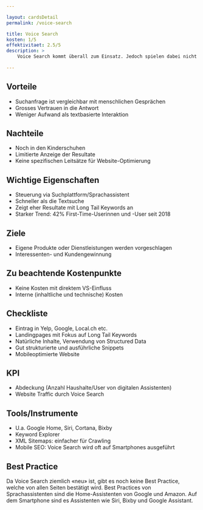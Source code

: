 ```yaml
---

layout: cardsDetail
permalink: /voice-search

title: Voice Search
kosten: 1/5
effektivitaet: 2.5/5
description: >
    Voice Search kommt überall zum Einsatz. Jedoch spielen dabei nicht die Smartphones die wichtigste Rolle, sondern die Home-Assistenten wie Google Home, Alexa oder Microsoft Cortana. Bei der Suche werden keine Keywords verwendet, sondern ganze Sätze. Die Sätze haben eine Struktur wie bei zwischenmenschlichen Gesprächen. Dabei wird den angezeigten Resultaten grosses Vertrauen geschenkt. Die Technologie verbessert sich laufend. Zurzeit liegt die Word Recognition Accuracy bei 90%.
                
---
```


## Vorteile
- Suchanfrage ist vergleichbar mit menschlichen Gesprächen
- Grosses Vertrauen in die Antwort
- Weniger Aufwand als textbasierte Interaktion

## Nachteile
- Noch in den Kinderschuhen
- Limitierte Anzeige der Resultate
- Keine spezifischen Leitsätze für Website-Optimierung

## Wichtige Eigenschaften
- Steuerung via Suchplattform/Sprachassistent
- Schneller als die Textsuche
- Zeigt eher Resultate mit Long Tail Keywords an
- Starker Trend: 42% First-Time-Userinnen und -User seit 2018

## Ziele
- Eigene Produkte oder Dienstleistungen werden vorgeschlagen
- Interessenten- und Kundengewinnung

## Zu beachtende Kostenpunkte
- Keine Kosten mit direktem VS-Einfluss
- Interne (inhaltliche und technische) Kosten

## Checkliste
- Eintrag in Yelp, Google, Local.ch etc.
- Landingpages mit Fokus auf Long Tail Keywords
- Natürliche Inhalte, Verwendung von Structured Data
- Gut strukturierte und ausführliche Snippets
- Mobileoptimierte Website

## KPI
- Abdeckung (Anzahl Haushalte/User von digitalen Assistenten)
- Website Traffic durch Voice Search

## Tools/Instrumente
- U.a. Google Home, Siri, Cortana, Bixby
- Keyword Explorer
- XML Sitemaps: einfacher für Crawling
- Mobile SEO: Voice Search wird oft auf Smartphones ausgeführt

## Best Practice
Da Voice Search ziemlich «neu» ist, gibt es noch keine Best Practice, welche von allen Seiten bestätigt wird. Best Practices von Sprachassistenten sind die Home-Assistenten von Google und Amazon. Auf dem Smartphone sind es Assistenten wie Siri, Bixby und Google Assistant.